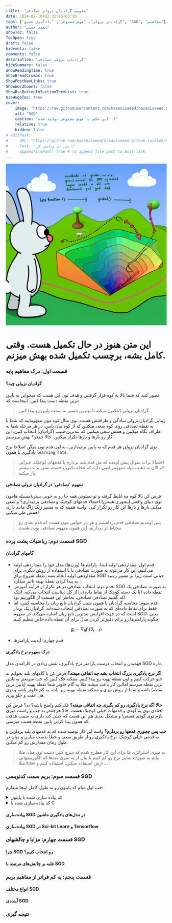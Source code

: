 ```yaml
---
title:  "مفهوم گرادیان نزولی تصادفی"
date: 2024-02-10T02:32:46+03:30
tags: ["گرادیان نزولی", "هوش مصنوعی", "یادگیری عمیق", "SGD", "مفاهیم"]
author: "سعید حسنی"
showToc: false
TocOpen: true
draft: false
hidemeta: false
comments: false
description: "گرادیان نزولی تصادفی"
hideSummary: false
ShowReadingTime: true
ShowBreadCrumbs: true
ShowPostNavLinks: true
ShowWordCount: false
ShowRssButtonInSectionTermList: true
UseHugoToc: true
cover:
    image: "https://raw.githubusercontent.com/hasanisaeed/hasanisaeed.github.io/main/content/posts/concept-of-SGD/images/sgd.webp"
    alt: "SGD"
    caption: "این عکس با هوش مصنوعی تولید شده :)" 
    relative: true
    hidden: false
# editPost:
#     URL: "https://github.com/hasanisaeed/hasanisaeed.github.io/blob/main/content"
#     Text: "متن رو ویرایش کن 🤗"
#     appendFilePath: true # to append file path to Edit link
---
```

![SGD](https://raw.githubusercontent.com/hasanisaeed/hasanisaeed.github.io/main/content/posts/concept-of-SGD/images/sgd.webp#center)

# این متن هنوز در حال تکمیل هست. وقتی کامل بشه، برچسب تکمیل شده بهش میزنم.

### قسمت اول: درک مفاهیم پایه
#### گرادیان نزولی چیه؟
تصور کنید که شما بالا یه کوه قرار گرفتین و هدف تون این هست که میخواین به پایین ترین نقطه دست پیدا کنین. اینجاست که:
> گرادیان نزولی کمکتون میکنه تا بهترین مسیر به سمت پایین رو پیدا کنین.

زیبایی گرادیان نزولی سادگی و ظرافتش هست. توی مثال کوه مون مفهوماینه که شما با یه نقطه تصادفی روی کوه سعی میکنین که از کوه بیان پایین. در هر مرحله شما به اطراف نگاه میکنین و همش سعی میکنین که تندترین شیب (گرادیان) انتخاب کنین. این کار رو بارها و بارها تکرار میکنین. حالا چقدر؟ بهش میرسیم.

توی گرادیان نزولی هر قدم که به پایین برمیدارین، به اون قدم تون میگن اصلاحا نرخ یادگیری یا همون `learning rate`. 
> احتمالا برات سوال پیش اومده که من قدم بلند بردارم یا قدمهای کوچیک. چیزایی که الان به ذهنت میاد مفهومریاضی داره که عجله نکنی و خسته نشی برات بیشتر باز میکنم.

#### مفهوم 'تصادفی' در گرادیان نزولی تصادفی
فرض کن بالا کوه مه غلیظ گرفته و تو نمیتونی همه جا رو به خوبی ببینی(مسیله هامون توی دنیای واقعی اینجوری هستن).احتمالا قدمهای کوچیک و *تصادفی* برمیداری؟ و سعی میکنی بارها و بارها این کار رو تکرار کنی. واسه همینه که یه مسیر زیگ زاگ مانند داری همش طی میکنی!
> پس اومدیم *تصادفی* قدم برداشتیم و هر بار حواس مون هست که قدم بعدی رو محتاط تر برداریم. این همون مفهوم تصادفی بودن هست.

### قسمت دوم: ریاضیات پشت پرده SGD
#### گامهای گرادیان
- قدم اول: مقداردهی اولیه
ابتدا، پارامترها (وزن‌ها) مدل خود را مقداردهی اولیه می‌کنیم. این کار می‌تونه به صورت تصادفی یا با استفاده از روش دیگری برای مقداردهی اولیه انجام بشه. نقطه شروع برای SGD حیاتی است زیرا بر مسیر رسید به پیدا کردن نقطه بهینه تاثیر میذاره. 
- قدم دوم: انتخاب تصادفی
در هر تکرار از فرآیند آموزش، SGD به صورت تصادفی یک نقطه داده (یا یک دسته کوچک از نقاط داده) را از کل دیتاست انتخاب می‌کنه. اینکه که گفتیم تصادفی تصادفی، بخاطر این قسمت از الگورتیم بود! 
- قدم سوم: محاسبه گرادیان یا همون شیب
گرادیان تابع زیان را محاسبه کنین، اما فقط برای نقاط داده‌ای که به صورت تصادفی انتخاب شده‌اند. گرادیان یک بردار است که در جهت افزایش تندترین تابع زیان اشاره می‌کند. در مفهوم SGD، یعنی چگونه پارامترها رو برای دقیق‌تر کردن مدل برای آن نقطه داده خاص تنظیم کنیم. 

$$g_t = \nabla_\theta f_t(\theta_{t-1})$$

- قدم چهارم: آپدیت پارامترها
#### درک مفهوم نرخ یادگیری
فهمیدن و انتخاب درست پارامتر نرخ یادگیری، نقش زیادی در  کارامدی مدل SGD داره.

**اگر نرخ یادگیری بزرگ انتخاب بشه چه اتفاقی  میفته؟** فرض کن با گامهای بلند بخوایم به جلو حرکت کنیم و اون نقطه بهینه رو پیدا کنیم. ممکنه فک کنین که خب سریعتر به پایین ترین نقطه میرسم امااین کار باعث میشه مثلا یه گام جلوتر شما نقطه بهینه (پایین ترین نقطه) باشه و شما از روش بپری و ممکنه نقطه بهینه زیر پات، یه کم جلوتر باشه و توی هی عقب و جلو بپری.

**حالا اگه نرخ یادگیری رو کم بگیری چه اتفاقی میفته؟** فک کنم واضح باشه؟ نه؟ فرض کن افتادی توی یه گودی و  قدمهات خیلی کوچیک هست. حالا هرچقدر به چپ و راست میری بازم توی گودی هستی! و مشکل بعدی هم این هست که خیلی کند داری به سمت هدفت که همون پیدا کردن پایین نقطه هست میرسی.

**خب پس چجوری قدمها رو بردارم؟**
واسه این کار توصیه شده که نه قدمهای بلند بردارین و نه قدمی خیلی کوچیک. نرخ یادگیری رو از طریق سعی و خطا بدست میارن و میان در طول زمان مقدارش رو کم میکنن.

> یه سری استراتژی ها برای این کار مطرح شده که سرچ کنین دست تون میاد. مثلا بیایم به صورت نمایی نرخ رو کم کنیم یا بیان از یه سری متدها که الگوریتمهایی مثلا `Adam` ازش استفاده میکنن، استفاده کنیم و ...

### قسمت سوم: بریم سمت کدنویسی SGD
خب اول میام کد پایتون رو به طول کامل اینجا میذارم:

<details>
<summary> کد پیاده سازی شده با پایتون </summary>

```python
class SGDRegressor:
    def __init__(self, learning_rate=0.01, epochs=100, batch_size=1, reg=None, reg_param=0.0):
        """
        Constructor for the SGDRegressor.

        Parameters:
        learning_rate (float): The step size used in each update.
        epochs (int): Number of passes over the training dataset.
        batch_size (int): Number of samples to be used in each batch.
        reg (str): Type of regularization ('l1' or 'l2'); None if no regularization.
        reg_param (float): Regularization parameter.

        The weights and bias are initialized as None and will be set during the fit method.
        """
        self.learning_rate = learning_rate
        self.epochs = epochs
        self.batch_size = batch_size
        self.reg = reg
        self.reg_param = reg_param
        self.weights = None
        self.bias = None

    def fit(self, X, y):
        """
        Fits the SGDRegressor to the training data.

        Parameters:
        X (numpy.ndarray): Training data, shape (m_samples, n_features).
        y (numpy.ndarray): Target values, shape (m_samples,).

        This method initializes the weights and bias, and then updates them over a number of epochs.
        """
        m, n = X.shape  # m is number of samples, n is number of features
        self.weights = np.zeros(n)
        self.bias = 0

        for _ in range(self.epochs):
            indices = np.random.permutation(m)
            X_shuffled = X[indices]
            y_shuffled = y[indices]

            for i in range(0, m, self.batch_size):
                X_batch = X_shuffled[i:i+self.batch_size]
                y_batch = y_shuffled[i:i+self.batch_size]

                gradient_w = -2 * np.dot(X_batch.T, (y_batch - np.dot(X_batch, self.weights) - self.bias)) / self.batch_size
                gradient_b = -2 * np.sum(y_batch - np.dot(X_batch, self.weights) - self.bias) / self.batch_size

                if self.reg == 'l1':
                    gradient_w += self.reg_param * np.sign(self.weights)
                elif self.reg == 'l2':
                    gradient_w += self.reg_param * self.weights

                self.weights -= self.learning_rate * gradient_w
                self.bias -= self.learning_rate * gradient_b

    def predict(self, X):
        """
        Predicts the target values using the linear model.

        Parameters:
        X (numpy.ndarray): Data for which to predict target values.

        Returns:
        numpy.ndarray: Predicted target values.
        """
        return np.dot(X, self.weights) + self.bias

    def compute_loss(self, X, y):
        """
        Computes the loss of the model.

        Parameters:
        X (numpy.ndarray): The input data.
        y (numpy.ndarray): The true target values.

        Returns:
        float: The computed loss value.
        """
        return (np.mean((y - self.predict(X)) ** 2) + self._get_regularization_loss()) ** 0.5

    def _get_regularization_loss(self):
        """
        Computes the regularization loss based on the regularization type.

        Returns:
        float: The regularization loss.
        """
        if self.reg == 'l1':
            return self.reg_param * np.sum(np.abs(self.weights))
        elif self.reg == 'l2':
            return self.reg_param * np.sum(self.weights ** 2)
        else:
            return 0

    def get_weights(self):
        """
        Returns the weights of the model.

        Returns:
        numpy.ndarray: The weights of the linear model.
        """
        return self.weights
```


</details>

<details>
<summary> کد پیاده سازی شده با C </summary>
</details>

#### پیاده‌سازی SGD در مدل‌های یادگیری ماشین
#### پیاده‌سازی SGD در Sci-kit Learn و Tensorflow

### قسمت چهارم: مزایا و چالشهای SGD
#### چرا SGD رو انتخاب کنیم؟
#### غلبه بر چالش‌های مرتبط با SGD

###  قسمت پنجم: یه کم فراتر از مفاهیم بریم

#### انواع مختلف SGD
#### آینده‌ی SGD

### نتیجه گیری
